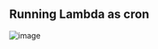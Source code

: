 ## Running Lambda as cron

![image](https://github.com/ebanner/fnh-bot/assets/2068912/af404eb9-9b37-4875-83e0-63bafa35d1c6)
